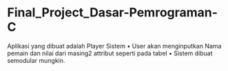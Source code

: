 # Final_Project_Dasar-Pemrograman-C
Aplikasi yang dibuat adalah Player Sistem • User akan menginputkan Nama pemain dan nilai dari masing2 attribut seperti pada tabel • Sistem dibuat semodular mungkin.
